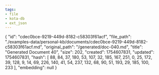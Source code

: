 ```yaml
---
tags:
- file
- kota-db
- ext_json
---
```

{
  "id": "cdec0bce-9219-449d-8182-c58303f61acf",
  "file_path": "./examples-data/personal-kb/documents/cdec0bce-9219-449d-8182-c58303f61acf.md",
  "original_path": "/generated/doc-040.md",
  "title": "Generated Document 40",
  "size": 202,
  "created": 1754607831,
  "updated": 1754607831,
  "hash": [
    88,
    84,
    37,
    180,
    53,
    107,
    32,
    185,
    167,
    251,
    0,
    25,
    172,
    39,
    128,
    9,
    14,
    69,
    226,
    140,
    41,
    54,
    237,
    132,
    68,
    90,
    51,
    193,
    29,
    185,
    100,
    233
  ],
  "embedding": null
}
